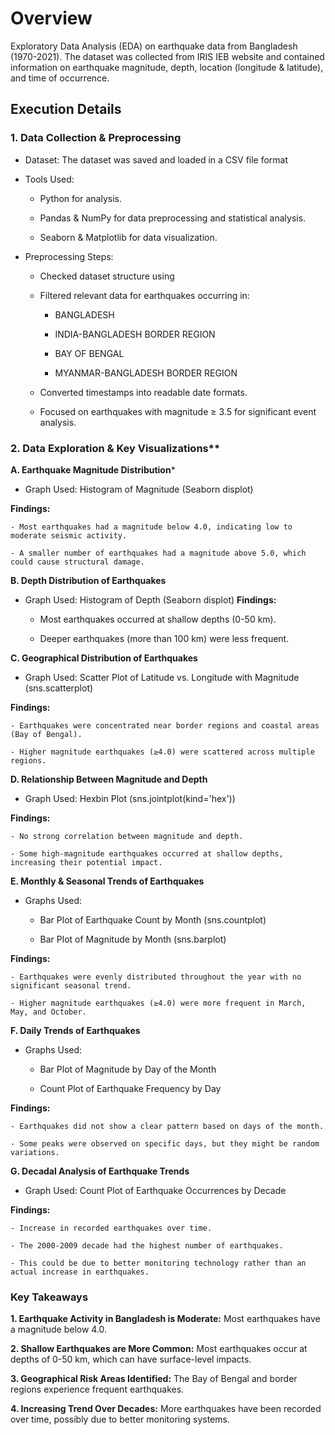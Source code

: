 # Overview

Exploratory Data Analysis (EDA) on earthquake data from Bangladesh (1970-2021). The dataset was collected from IRIS IEB website and contained information on earthquake magnitude, depth, location (longitude & latitude), and time of occurrence.

## Execution Details

### 1. Data Collection & Preprocessing

- Dataset: The dataset was saved and loaded in a CSV file format

- Tools Used:

    - Python for analysis.

    - Pandas & NumPy for data preprocessing and statistical analysis.

    - Seaborn & Matplotlib for data visualization.

- Preprocessing Steps:

    - Checked dataset structure using

    - Filtered relevant data for earthquakes occurring in:

        - BANGLADESH

        - INDIA-BANGLADESH BORDER REGION

        - BAY OF BENGAL

        - MYANMAR-BANGLADESH BORDER REGION

    - Converted timestamps into readable date formats.

    - Focused on earthquakes with magnitude ≥ 3.5 for significant event analysis.

### 2. Data Exploration & Key Visualizations**

**A. Earthquake Magnitude Distribution***

- Graph Used: Histogram of Magnitude (Seaborn displot)

**Findings:**

    - Most earthquakes had a magnitude below 4.0, indicating low to moderate seismic activity.

    - A smaller number of earthquakes had a magnitude above 5.0, which could cause structural damage.

**B. Depth Distribution of Earthquakes**

- Graph Used: Histogram of Depth (Seaborn displot)
**Findings:**

    - Most earthquakes occurred at shallow depths (0-50 km).

    - Deeper earthquakes (more than 100 km) were less frequent.

**C. Geographical Distribution of Earthquakes**

- Graph Used: Scatter Plot of Latitude vs. Longitude with Magnitude (sns.scatterplot)

**Findings:**

    - Earthquakes were concentrated near border regions and coastal areas (Bay of Bengal).

    - Higher magnitude earthquakes (≥4.0) were scattered across multiple regions.

**D. Relationship Between Magnitude and Depth**

- Graph Used: Hexbin Plot (sns.jointplot(kind='hex'))

**Findings:**

    - No strong correlation between magnitude and depth.

    - Some high-magnitude earthquakes occurred at shallow depths, increasing their potential impact.

**E. Monthly & Seasonal Trends of Earthquakes**

- Graphs Used:

    - Bar Plot of Earthquake Count by Month (sns.countplot)

    -  Bar Plot of Magnitude by Month (sns.barplot)

**Findings:**

    - Earthquakes were evenly distributed throughout the year with no significant seasonal trend.

    - Higher magnitude earthquakes (≥4.0) were more frequent in March, May, and October.

**F. Daily Trends of Earthquakes**

- Graphs Used:

    - Bar Plot of Magnitude by Day of the Month

    - Count Plot of Earthquake Frequency by Day

**Findings:**

    - Earthquakes did not show a clear pattern based on days of the month.

    - Some peaks were observed on specific days, but they might be random variations.

**G. Decadal Analysis of Earthquake Trends**

- Graph Used: Count Plot of Earthquake Occurrences by Decade

**Findings:**

    - Increase in recorded earthquakes over time.

    - The 2000-2009 decade had the highest number of earthquakes.

    - This could be due to better monitoring technology rather than an actual increase in earthquakes.

### Key Takeaways

**1. Earthquake Activity in Bangladesh is Moderate:** Most earthquakes have a magnitude below 4.0.

**2. Shallow Earthquakes are More Common:** Most earthquakes occur at depths of 0-50 km, which can have surface-level impacts.

**3. Geographical Risk Areas Identified:** The Bay of Bengal and border regions experience frequent earthquakes. 

**4. Increasing Trend Over Decades:** More earthquakes have been recorded over time, possibly due to better monitoring systems.

